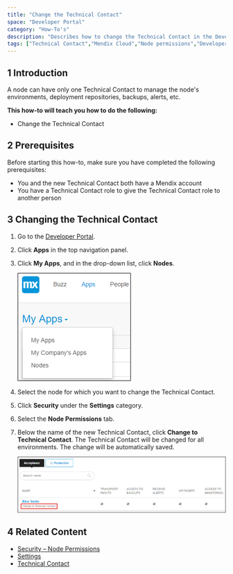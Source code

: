 ```yaml
---
title: "Change the Technical Contact"
space: "Developer Portal"
category: "How-To's"
description: "Describes how to change the Technical Contact in the Developer Portal."
tags: ["Technical Contact","Mendix Cloud","Node permissions","Developer Portal"]
---
```


## 1 Introduction

A node can have only one Technical Contact to manage the node's environments, deployment repositories, backups, alerts, etc. 

**This how-to will teach you how to do the following:**

* Change the Technical Contact

## 2 Prerequisites

Before starting this how-to, make sure you have completed the following prerequisites:

* You and the new Technical Contact both have a Mendix account
* You have a Technical Contact role to give the Technical Contact role to another person

## 3 Changing the Technical Contact

1. Go to the [Developer Portal](http://home.mendix.com).
2. Click **Apps** in the top navigation panel.
3.  Click **My Apps**, and in the drop-down list, click **Nodes**.

    ![](attachments/general/myapps.png)

4. Select the node for which you want to change the Technical Contact.
5. Click **Security** under the **Settings** category.
6. Select the **Node Permissions** tab.
7. Below the name of the new Technical Contact, click **Change to Technical Contact**. The Technical Contact will be changed for all environments. The change will be automatically saved.

    ![](attachments/settings/change-technicalcontact.png)   

## 4 Related Content

* [Security – Node Permissions](/developerportal/settings/node-permissions)
* [Settings](/developerportal/settings)
* [Technical Contact](/developerportal/settings/technical-contact)
